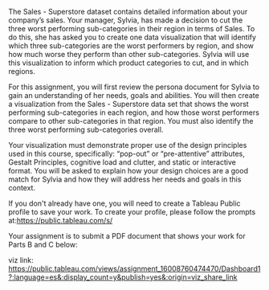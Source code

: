 
The Sales - Superstore dataset contains detailed information about your company’s sales. Your manager, Sylvia, has made a decision to cut the three worst performing sub-categories in their region in terms of Sales. To do this, she has asked you to create one data visualization that will identify which three sub-categories are the worst performers by region, and show how much worse they perform than other sub-categories. Sylvia will use this visualization to inform which product categories to cut, and in which regions.

For this assignment, you will first review the persona document for Sylvia to gain an understanding of her needs, goals and abilities. You will then create a visualization from the Sales - Superstore data set that shows the worst performing sub-categories in each region, and how those worst performers compare to other sub-categories in that region. You must also identify the three worst performing sub-categories overall. 

Your visualization must demonstrate proper use of the design principles used in this course, specifically: “pop-out” or “pre-attentive” attributes, Gestalt Principles, cognitive load and clutter, and static or interactive format. You will be asked to explain how your design choices are a good match for Sylvia and how they will address her needs and goals in this context. 


If you don't already have one, you will need to create a Tableau Public profile to save your work. To create your profile, please follow the prompts at:https://public.tableau.com/s/


Your assignment is to submit a PDF document that shows your work for Parts B and C below:

viz link: https://public.tableau.com/views/assignment_16008760474470/Dashboard1?:language=es&:display_count=y&publish=yes&:origin=viz_share_link
